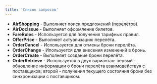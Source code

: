 ```yaml
---
title: 'Список запросов'
---
```


-   [**AirShopping**](/ndc/request-list/airshopping) - Выполняет поиск предложений (перелётов).
-   **AirDocIssue** - Выполняет оформление билетов.
-   **FareRules** - Используется для получения тарифных правил.
-   **OfferPrice** - Выполняет актуализацию перелёта.
-   **OrderCancel** - Используется для отмены брони перелёта. 
-   **OrderChange** - Ипользуется для внесения изменений в бронь.
-   **OrderCreate** - Выполняет создание брони перелёта.
-   **OrderRetrieve** - Используется в двух вариантах: первый - обновление информации о брони перелёта взаимодействуя с поставщиков; второй - получения текущего состояния брони без синхронизации с поставщиком.